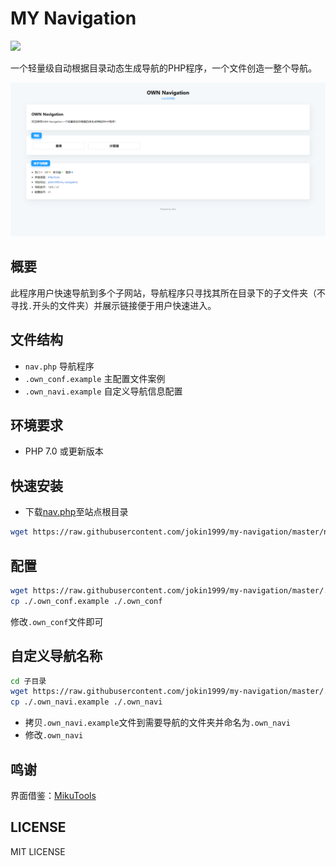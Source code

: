 # MY Navigation

[![](https://data.jsdelivr.com/v1/package/gh/jokin1999/my-navigation/badge)](https://www.jsdelivr.com/package/gh/jokin1999/my-navigation)

一个轻量级自动根据目录动态生成导航的PHP程序，一个文件创造一整个导航。

![Preview](./preview.png)

## 概要

此程序用户快速导航到多个子网站，导航程序只寻找其所在目录下的子文件夹（不寻找`.`开头的文件夹）并展示链接便于用户快速进入。

## 文件结构

- `nav.php` 导航程序
- `.own_conf.example` 主配置文件案例
- `.own_navi.example` 自定义导航信息配置

## 环境要求

- PHP 7.0 或更新版本

## 快速安装

- 下载[nav.php](https://raw.githubusercontent.com/jokin1999/my-navigation/master/nav.php)至站点根目录

```bash
wget https://raw.githubusercontent.com/jokin1999/my-navigation/master/nav.php
```

## 配置

```bash
wget https://raw.githubusercontent.com/jokin1999/my-navigation/master/.own_conf.example
cp ./.own_conf.example ./.own_conf
```

修改`.own_conf`文件即可

## 自定义导航名称


```bash
cd 子目录
wget https://raw.githubusercontent.com/jokin1999/my-navigation/master/.own_navi.example
cp ./.own_navi.example ./.own_navi
```

- 拷贝`.own_navi.example`文件到需要导航的文件夹并命名为`.own_navi`
- 修改`.own_navi`

## 鸣谢

界面借鉴：[MikuTools](https://github.com/Ice-Hazymoon/MikuTools)

## LICENSE

MIT LICENSE
